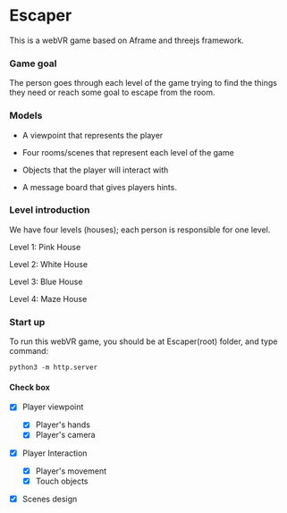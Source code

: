 # Escaper
This is a webVR game based on Aframe and threejs framework. 

### Game goal
The person goes through each level of the game trying to find the things they need or reach some goal to escape from the room. 

### Models

- A viewpoint that represents the player

- Four rooms/scenes that represent each level of the game

- Objects that the player will interact with

- A message board that gives players hints.

### Level introduction

We have four levels (houses); each person is responsible for one level.

Level 1: Pink House

Level 2: White House

Level 3: Blue House

Level 4: Maze House

### Start up
To run this webVR game, you should be at Escaper(root) folder, and type command:
```
python3 -m http.server
```

#### Check box

- [X] Player viewpoint 
    - [x] Player's hands
    - [x] Player's camera
- [x] Player Interaction
    - [x] Player's movement
    - [x] Touch objects
- [x] Scenes design

